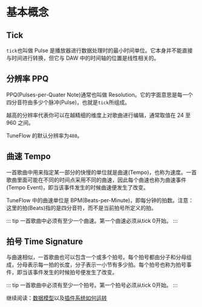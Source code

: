 # 基本概念

## Tick

`tick`也叫做 Pulse 是播放器进行数据处理时的最小时间单位。它本身并不能直接与时间进行转换，但它与 DAW 中的时间轴的位置是线性相关的。

## 分辨率 PPQ

PPQ(Pulses-per-Quater Note)通常也叫做 Resolution。它的字面意思是每一个四分音符由多少个脉冲(Pulse)，也就是`tick`所组成。

越高的分辨率代表你可以在越精细的维度上对歌曲进行编辑，通常取值在 24 至 960 之间。

TuneFlow 的默认分辨率为`480`。

## 曲速 Tempo

一首歌曲中用来指定某一部分的快慢的单位就是曲速(Tempo)，也称为速度。一首歌曲里面可能在不同的时间点采用不同的曲速，因此每个曲速也称为曲速事件(Tempo Event)，即当该事件发生的时候曲速便发生了改变。

TuneFlow 中的曲速单位是 BPM(Beats-per-Minute)，即每分钟的拍数。注意：这里的拍(Beats)指的是四分音符，而不是当前拍号所定义的拍。

<!-- prettier-ignore-start -->
::: tip
一首歌曲中必须有至少一个曲速。第一个曲速必须从tick 0开始。
:::
<!-- prettier-ignore-end -->

## 拍号 Time Signature

与曲速相似，一首歌曲也可以包含一个或多个拍号。每个拍号都由分子和分母组成，分母表示每一拍的长度，分子表示一小节有多少拍。每个拍号也称为拍号事件，即当该事件发生的时候拍号便发生了改变。

<!-- prettier-ignore-start -->
::: tip
一首歌曲中必须有至少一个拍号。第一个拍号必须从tick 0开始。
:::
<!-- prettier-ignore-end -->

继续阅读：[数据模型](./data-models.md)以及[插件系统如何运转](./how-we-run-plugins.md)

